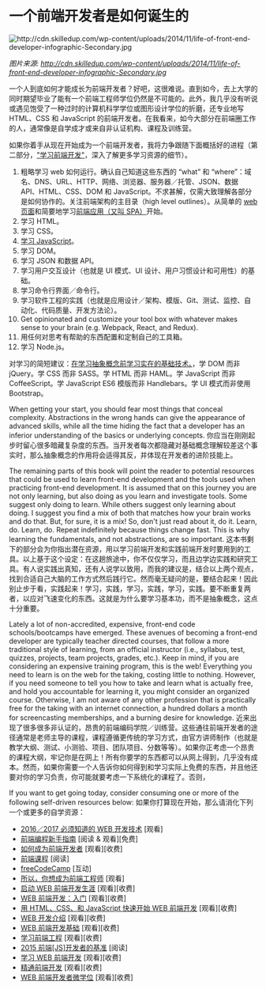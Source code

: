 # 一个前端开发者是如何诞生的

![](../images/making-fd.png "http://cdn.skilledup.com/wp-content/uploads/2014/11/life-of-front-end-developer-infographic-Secondary.jpg")

<cite>图片来源: <a href="http://cdn.skilledup.com/wp-content/uploads/2014/11/life-of-front-end-developer-infographic-Secondary.jpg">http://cdn.skilledup.com/wp-content/uploads/2014/11/life-of-front-end-developer-infographic-Secondary.jpg</a></cite>

一个人到底如何才能成长为前端开发者？好吧，这很难说。直到如今，去上大学的同时期望毕业了能有一个前端工程师学位仍然是不可能的。此外，我几乎没有听说或遇见饱受了一种过时的计算机科学学位或图形设计学位的折磨，还专业地写 HTML、CSS 和 JavaScript 的前端开发者。在我看来，如今大部分在前端圈工作的人，通常像是自学成才或来自非认证机构、课程及训练营。

如果你着手从现在开始成为一个前端开发者，我将力争跟随下面概括好的进程（第二部分，["学习前端开发"](https://frontendmasters.gitbooks.io/front-end-handbook-2017/content/learning/self-direct-learning.html)，深入了解更多学习资源的细节）。

1. 粗略学习 web 如何运行。确认自己知道这些东西的 “what” 和 “where”：域名、DNS、URL、HTTP、网络、浏览器、服务器／托管、JSON、数据 API、HTML、CSS、DOM 和 JavaScript。不求甚解，仅需大致理解各部分是如何协作的。关注前端架构的主目录（high level outlines）。从简单的 [web 页面](https://github.com/h5bp/html5-boilerplate/blob/master/dist/index.html)和简要地学习[前端应用（又叫 SPA）](http://developer.telerik.com/featured/front-end-driven-applications-new-approach-applications/)开始。
2. 学习 HTML。
3. 学习 CSS。
4. [学习 JavaScript](https://youtu.be/QjKH1J77gjI?list=PL055Epbe6d5bQubu5EWf_kUNA3ef_qbmL)。
5. 学习 DOM。
6. 学习 JSON 和数据 API。
7. 学习用户交互设计（也就是 UI 模式、UI 设计、用户习惯设计和可用性）的基础。
8. 学习命令行界面／命令行。
9. 学习软件工程的实践（也就是应用设计／架构、模版、Git、测试、监控、自动化、代码质量、开发方法论）。
10. Get opinionated and customize your tool box with whatever makes sense to your brain (e.g. Webpack, React, and Redux).
10. 用任何对思考有帮助的东西配置和定制自己的工具箱。
11. 学习 Node.js。

对学习的简短建议：[在学习抽象概念前学习实在的基础技术。](https://youtu.be/QjKH1J77gjI?list=PL055Epbe6d5bQubu5EWf_kUNA3ef_qbmL)，学 DOM 而非 jQuery。学 CSS 而非 SASS。学 HTML 而非 HAML。学 JavaScript 而非 CoffeeScript。学 JavaScript ES6 模版而非 Handlebars。学 UI 模式而非使用 Bootstrap。

When getting your start, you should fear most things that conceal complexity. Abstractions in the wrong hands can give the appearance of advanced skills, while all the time hiding the fact that a developer has an inferior understanding of the basics or underlying concepts.
你应当在刚刚起步时留心很多暗藏复杂度的东西。当开发者每次都隐藏对基础概念理解较差这个事实时，那么抽象概念的作用将会适得其反，并体现在开发者的进阶技能上。

The remaining parts of this book will point the reader to potential resources that could be used to learn front-end development and the tools used when practicing front-end development. It is assumed that on this journey you are not only learning, but also doing as you learn and investigate tools. Some suggest only doing to learn. While others suggest only learning about doing. I suggest you find a mix of both that matches how your brain works and do that. But, for sure, it is a mix! So, don't just read about it, do it. Learn, do. Learn, do. Repeat indefinitely because things change fast. This is why learning the fundamentals, and not abstractions, are so important.
这本书剩下的部分会为你指出潜在资源，用以学习前端开发和实践前端开发时要用到的工具。以上基于这个设定：在这趟旅途中，你不仅仅学习，而且边学边实践和研究工具。有人说实践出真知，还有人说学以致用，而我的建议是，结合以上两个观点，找到合适自己大脑的工作方式然后践行它。然而毫无疑问的是，要结合起来！因此别止步于看，实践起来！学习，实践，学习，实践，学习，实践。要不断重复两者，以应对飞速变化的东西。这就是为什么要学习基本功，而不是抽象概念，这点十分重要。

Lately a lot of non-accredited, expensive, front-end code schools/bootcamps have emerged. These avenues of becoming a front-end developer are typically teacher directed courses, that follow a more traditional style of learning, from an official instructor (i.e., syllabus, test, quizzes, projects, team projects, grades, etc.). Keep in mind, if you are considering an expensive training program, this is the web! Everything you need to learn is on the web for the taking, costing little to nothing. However, if you need someone to tell you how to take and learn what is actually free, and hold you accountable for learning it, you might consider an organized course. Otherwise, I am not aware of any other profession that is practically free for the taking with an internet connection, a hundred dollars a month for screencasting memberships, and a burning desire for knowledge.
近来出现了很多很多非认证的，昂贵的前端编码学院／训练营。这些通往前端开发者的途径通常是老师主导的课程，课程遵循更传统的学习方式，由官方讲师制作（也就是教学大纲、测试、小测验、项目、团队项目、分数等等）。如果你正考虑一个昂贵的课程大纲，牢记你是在网上！所有你要学的东西都可以从网上得到，几乎没有成本。然而，如果你需要一个人告诉你如何得到和学习实际上免费的东西，并且他还要对你的学习负责，你可能就要考虑一下系统化的课程了。否则，

If you want to get going today, consider consuming one or more of the following self-driven resources below:
如果你打算现在开始，那么请消化下列一个或更多的自学资源：

* [2016／2017 必须知道的 WEB 开发技术](https://www.youtube.com/watch?v=sBzRwzY7G-k) [观看]
* [前端编程新手指南](https://www.springboard.com/learning-paths/beginners-guide-front-end-programming/learn/) [阅读 & 观看][免费]
* [如何成为前端开发者](https://www.lynda.com/learning-paths/Web/become-a-front-end-web-developer) [观看][收费]
* [前端课程](https://gist.github.com/stevekinney/03027e71aac341af14a2) [阅读]
* [freeCodeCamp](http://freecodecamp.com/) [互动]
* [所以，你想成为前端工程师](https://www.youtube.com/watch?v=Lsg84NtJbmI) [观看]
* [启动 WEB 前端开发生涯](http://www.pluralsight.com/courses/front-end-web-development-career-kickstart) [观看][收费]
* [WEB 前端开发：入门](http://www.pluralsight.com/courses/front-end-web-development-get-started) [观看][收费]
* [用 HTML、CSS、和 JavaScript 快速开始 WEB 前端开发](http://www.pluralsight.com/courses/front-end-web-app-html5-javascript-css) [观看][收费]
* [WEB 开发介绍](https://frontendmasters.com/courses/web-development/) [观看][收费]
* [WEB 前端开发基础](https://www.udemy.com/foundations-of-front-end-development/) [观看][收费]
* [学习前端工程](https://frontendmasters.com/courses/lean-front-end-engineering/) [观看][收费]
* [2015 前端[JS]开发者的基准](http://rmurphey.com/blog/2015/03/23/a-baseline-for-front-end-developers-2015/) [阅读]
* [学习 WEB 前端开发](https://teamtreehouse.com/tracks/front-end-web-development) [观看][收费]
* [精通前端开发](https://mijingo.com/products/bundles/front-end-dev-mastery/) [观看][收费]
* [WEB 前端开发者微学位](https://www.udacity.com/course/front-end-web-developer-nanodegree--nd001) [观看][收费]































